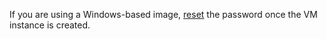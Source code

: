 If you are using a Windows-based image, [reset](../../compute/operations/vm-control/vm-reset-password.md) the password once the VM instance is created.